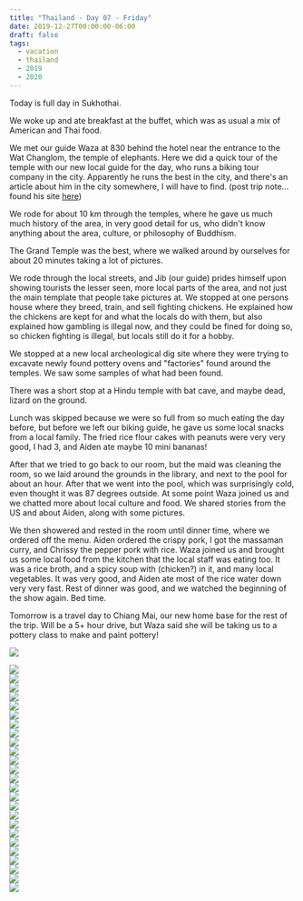 ```yaml
---
title: "Thailand - Day 07 - Friday"
date: 2019-12-27T00:00:00-06:00
draft: false
tags: 
  - vacation
  - thailand
  - 2019
  - 2020
---
```


Today is full day in Sukhothai.

We woke up and ate breakfast at the buffet, which was as usual a mix of American and Thai food.

We met our guide Waza at 830 behind the hotel near the entrance to the Wat Changlom, the temple of elephants. Here we did a quick tour of the temple with our new local guide for the day, who runs a biking tour company in the city. Apparently he runs the best in the city, and there's an article about him in the city somewhere, I will have to find. (post trip note... found his site [here](http://www.sukhothaibicycletour.com/aboutus.html))

We rode for about 10 km through the temples, where he gave us much much history of the area, in very good detail for us, who didn't know anything about the area, culture, or philosophy of Buddhism. 

The Grand Temple was the best, where we walked around by ourselves for about 20 minutes taking a lot of pictures. 

We rode through the local streets, and Jib (our guide) prides himself upon showing tourists the lesser seen, more local parts of the area, and not just the main template that people take pictures at. We stopped at one persons house where they breed, train, and sell fighting chickens. He explained how the chickens are kept for and what the locals do with them, but also explained how gambling is illegal now, and they could be fined for doing so, so chicken fighting is illegal, but locals still do it for a hobby.

We stopped at a new local archeological dig site where they were trying to excavate newly found pottery ovens and "factories" found around the temples. We saw some samples of what had been found.

There was a short stop at a Hindu temple with bat cave, and maybe dead, lizard on the ground.

Lunch was skipped because we were so full from so much eating the day before, but before we left our biking guide, he gave us some local snacks from a local family. The fried rice flour cakes with peanuts were very very good, I had 3, and Aiden ate maybe 10 mini bananas!

After that we tried to go back to our room, but the maid was cleaning the room, so we laid around the grounds in the library, and next to the pool for about an hour. After that we went into the pool, which was surprisingly cold, even thought it was 87 degrees outside. At some point Waza joined us and we chatted more about local culture and food. We shared stories from the US and about Aiden, along with some pictures.

We then showered and rested in the room until dinner time, where we ordered off the menu.  Aiden ordered the crispy pork, I got the massaman curry, and Chrissy the pepper pork with rice. Waza joined us and brought us some local food from the kitchen that the local staff was eating too. It was a rice broth, and a spicy soup with (chicken?) in it, and many local vegetables. It was very good, and Aiden ate most of the rice water down very very fast. Rest of dinner was good, and we watched the beginning of the show again. Bed time.

Tomorrow is a travel day to Chiang Mai, our new home base for the rest of the trip. Will be a 5+ hour drive, but Waza said she will be taking us to a pottery class to make and paint pottery!



<div id="c4d6c8a757ce792d59ef3065538fd1ce" style="display:none"><h3></h4><p></p></div><div id="bce92ae9ed27633804a4bd8fc7931315" style="display:none"><h3></h4><p></p></div><div id="db29549c44b7981e7ff0f55947865ffc" style="display:none"><h3></h4><p></p></div><div id="45f91442f6d7966b6b9d39f1a0c10f9f" style="display:none"><h3></h4><p></p></div><div id="66c4a84464eeb3e9d6fec277210a3a02" style="display:none"><h3></h4><p></p></div><div id="8d19251e68c85f9347b5170b9f8c39f5" style="display:none"><h3></h4><p></p></div><div id="65c1452dba2f7045ccdc26a584c0bc0f" style="display:none"><h3></h4><p></p></div><div id="92bf8251fc9d259a951d2a26a13e5025" style="display:none"><h3></h4><p></p></div><div id="bd95e7becab45c50817e8cfe744b5742" style="display:none"><h3></h4><p></p></div><div id="1643f60b4cf5ccb5bafa749e3a114437" style="display:none"><h3></h4><p></p></div><div id="703a599543dbdf347373714125823bf2" style="display:none"><h3></h4><p></p></div><div id="a6cc088dced8871b66b24ae712c321b8" style="display:none"><h3></h4><p></p></div><div id="dfb43bad56e0f171e0ba7df38487ae07" style="display:none"><h3></h4><p></p></div>





<div class="demo-gallery">
<div id="mypicts" class="list-styled" >

<a href="https://static.bobflorian.com/thailand/day7/6.jpg" data-sub-html="#c4d6c8a757ce792d59ef3065538fd1ce"><img class="img-responsive" src="https://static.bobflorian.com/thailand/day7/thumbnail_6.jpg"><div class="demo-gallery-poster"><img src="/img/zoom.png"></div></a><a href="https://static.bobflorian.com/thailand/day7/3.jpg" data-sub-html="#bce92ae9ed27633804a4bd8fc7931315"><img class="img-responsive" src="https://static.bobflorian.com/thailand/day7/thumbnail_3.jpg"><div class="demo-gallery-poster"><img src="/img/zoom.png"></div></a><a href="https://static.bobflorian.com/thailand/day7/4.jpg" data-sub-html="#db29549c44b7981e7ff0f55947865ffc"><img class="img-responsive" src="https://static.bobflorian.com/thailand/day7/thumbnail_4.jpg"><div class="demo-gallery-poster"><img src="/img/zoom.png"></div></a><a href="https://static.bobflorian.com/thailand/day7/0.jpg" data-sub-html="#45f91442f6d7966b6b9d39f1a0c10f9f"><img class="img-responsive" src="https://static.bobflorian.com/thailand/day7/thumbnail_0.jpg"><div class="demo-gallery-poster"><img src="/img/zoom.png"></div></a><a href="https://static.bobflorian.com/thailand/day7/12.jpg" data-sub-html="#66c4a84464eeb3e9d6fec277210a3a02"><img class="img-responsive" src="https://static.bobflorian.com/thailand/day7/thumbnail_12.jpg"><div class="demo-gallery-poster"><img src="/img/zoom.png"></div></a><a href="https://static.bobflorian.com/thailand/day7/2.jpg" data-sub-html="#8d19251e68c85f9347b5170b9f8c39f5"><img class="img-responsive" src="https://static.bobflorian.com/thailand/day7/thumbnail_2.jpg"><div class="demo-gallery-poster"><img src="/img/zoom.png"></div></a><a href="https://static.bobflorian.com/thailand/day7/5.jpg" data-sub-html="#65c1452dba2f7045ccdc26a584c0bc0f"><img class="img-responsive" src="https://static.bobflorian.com/thailand/day7/thumbnail_5.jpg"><div class="demo-gallery-poster"><img src="/img/zoom.png"></div></a><a href="https://static.bobflorian.com/thailand/day7/7.jpg" data-sub-html="#92bf8251fc9d259a951d2a26a13e5025"><img class="img-responsive" src="https://static.bobflorian.com/thailand/day7/thumbnail_7.jpg"><div class="demo-gallery-poster"><img src="/img/zoom.png"></div></a><a href="https://static.bobflorian.com/thailand/day7/1.jpg" data-sub-html="#bd95e7becab45c50817e8cfe744b5742"><img class="img-responsive" src="https://static.bobflorian.com/thailand/day7/thumbnail_1.jpg"><div class="demo-gallery-poster"><img src="/img/zoom.png"></div></a><a href="https://static.bobflorian.com/thailand/day7/10.jpg" data-sub-html="#1643f60b4cf5ccb5bafa749e3a114437"><img class="img-responsive" src="https://static.bobflorian.com/thailand/day7/thumbnail_10.jpg"><div class="demo-gallery-poster"><img src="/img/zoom.png"></div></a><a href="https://static.bobflorian.com/thailand/day7/9.jpg" data-sub-html="#703a599543dbdf347373714125823bf2"><img class="img-responsive" src="https://static.bobflorian.com/thailand/day7/thumbnail_9.jpg"><div class="demo-gallery-poster"><img src="/img/zoom.png"></div></a><a href="https://static.bobflorian.com/thailand/day7/8.jpg" data-sub-html="#a6cc088dced8871b66b24ae712c321b8"><img class="img-responsive" src="https://static.bobflorian.com/thailand/day7/thumbnail_8.jpg"><div class="demo-gallery-poster"><img src="/img/zoom.png"></div></a><a href="https://static.bobflorian.com/thailand/day7/11.jpg" data-sub-html="#dfb43bad56e0f171e0ba7df38487ae07"><img class="img-responsive" src="https://static.bobflorian.com/thailand/day7/thumbnail_11.jpg"><div class="demo-gallery-poster"><img src="/img/zoom.png"></div></a>


</div>
</div>


<script type="text/javascript">

    lightGallery(document.getElementById('mypicts'), {
    thumbnail:true,
    download:false
});

    $('#mypicts').justifiedGallery({
    rowHeight : 100,
    lastRow : 'nojustify',
    margins : 20
    });

</script>